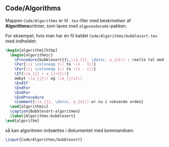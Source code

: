 ## Code/Algorithms

Mappen `Code/Algorithms` er til `.tex`-filer med beskrivelser af **Algorithms**oritmer, som laves med `algpseudocode`-pakken.

For eksempel, hvis man har en fil kaldet `Code/Algorithms/bubblesort.tex` med indholdet:

```latex
\begin{algorithm}[htbp]
  \begin{algorithmic}
    \Procedure{bubblesort}{\,\(a_{1}, \dotsc, a_{n}\) : reelle tal med \(n \geq 2\)\,}
    \For{\(i \coloneqq 1\) to \(n - 1\)}
    \For{\(j \coloneqq 1\) to \(n - i\)}
    \If{\(a_{j} > a_{j+1}\)}
    ombyt \(a_{j}\) og \(a_{j+1}\)
    \EndIf
    \EndFor
    \EndFor
    \EndProcedure
    \Comment{\(a_{1}, \dotsc, a_{n}\) er nu i voksende orden}
  \end{algorithmic}
  \caption{Bubblesort-algoritmen}
  \label{Algorithms:bubblesort}
\end{algorithm}
```

så kan algoritmen indsættes i dokumentet med kommandoen:

```latex
\input{Code/Algorithms/bubblesort}
```
